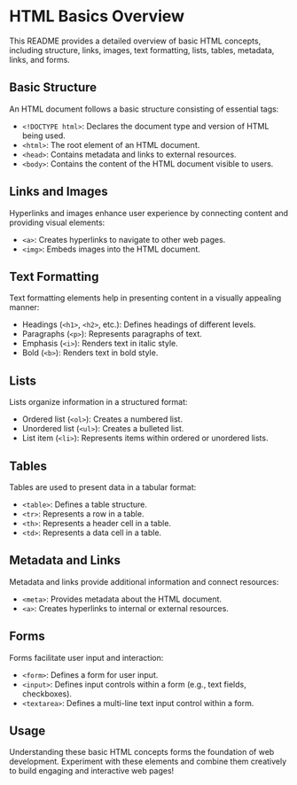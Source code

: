 # HTML Basics Overview

This README provides a detailed overview of basic HTML concepts, including structure, links, images, text formatting, lists, tables, metadata, links, and forms.

## Basic Structure

An HTML document follows a basic structure consisting of essential tags:

- `<!DOCTYPE html>`: Declares the document type and version of HTML being used.
- `<html>`: The root element of an HTML document.
- `<head>`: Contains metadata and links to external resources.
- `<body>`: Contains the content of the HTML document visible to users.

## Links and Images

Hyperlinks and images enhance user experience by connecting content and providing visual elements:

- `<a>`: Creates hyperlinks to navigate to other web pages.
- `<img>`: Embeds images into the HTML document.

## Text Formatting

Text formatting elements help in presenting content in a visually appealing manner:

- Headings (`<h1>`, `<h2>`, etc.): Defines headings of different levels.
- Paragraphs (`<p>`): Represents paragraphs of text.
- Emphasis (`<i>`): Renders text in italic style.
- Bold (`<b>`): Renders text in bold style.

## Lists

Lists organize information in a structured format:

- Ordered list (`<ol>`): Creates a numbered list.
- Unordered list (`<ul>`): Creates a bulleted list.
- List item (`<li>`): Represents items within ordered or unordered lists.

## Tables

Tables are used to present data in a tabular format:

- `<table>`: Defines a table structure.
- `<tr>`: Represents a row in a table.
- `<th>`: Represents a header cell in a table.
- `<td>`: Represents a data cell in a table.

## Metadata and Links

Metadata and links provide additional information and connect resources:

- `<meta>`: Provides metadata about the HTML document.
- `<a>`: Creates hyperlinks to internal or external resources.

## Forms

Forms facilitate user input and interaction:

- `<form>`: Defines a form for user input.
- `<input>`: Defines input controls within a form (e.g., text fields, checkboxes).
- `<textarea>`: Defines a multi-line text input control within a form.

## Usage

Understanding these basic HTML concepts forms the foundation of web development. Experiment with these elements and combine them creatively to build engaging and interactive web pages!

